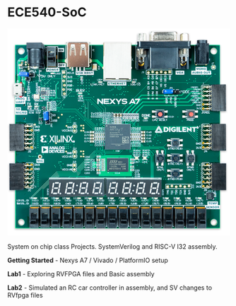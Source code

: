 # ECE540-SoC

![NexysA7](https://github.com/Artem1199/ECE540-SoC/blob/main/Lab2/external-content.duckduckgo.com.png)

System on chip class Projects.  SystemVerilog and RISC-V I32 assembly. 

**Getting Started** - Nexys A7 / Vivado / PlatformIO setup

**Lab1** - Exploring RVFPGA files and Basic assembly

**Lab2** - Simulated an RC car controller in assembly, and SV changes to RVfpga files